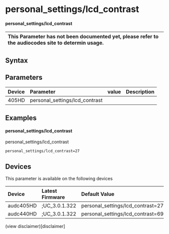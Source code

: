 ﻿---
description: personal_settings/lcd_contrast
search: false
---

# personal_settings/lcd_contrast

#### personal_settings/lcd_contrast


| This Parameter has not been documented yet, please refer to the audiocodes site to determin usage.  | 
| :--- |

## Syntax

## Parameters
|Device|Parameter|value|Description|
|:---|:---|:---|:---|
| 405HD | personal_settings/lcd_contrast |  |  |

## Examples
#### personal_settings/lcd_contrast

personal_settings/lcd_contrast

```
personal_settings/lcd_contrast=27
```

## Devices
This parameter is available on the following devices

| Device | Latest Firmware | Default Value |
|:---|:---|:---|
| audc405HD | ;UC_3.0.1.322 | personal_settings/lcd_contrast=27 
| audc440HD | ;UC_3.0.1.322 | personal_settings/lcd_contrast=69 

(view disclaimer)[disclaimer]
